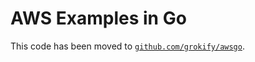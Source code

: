 # AWS Examples in Go

This code has been moved to [`github.com/grokify/awsgo`](https://github.com/grokify/awsgo).